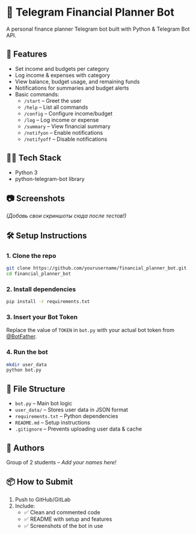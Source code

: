 # 💸 Telegram Financial Planner Bot

A personal finance planner Telegram bot built with Python & Telegram Bot API.

## 🚀 Features

- Set income and budgets per category
- Log income & expenses with category
- View balance, budget usage, and remaining funds
- Notifications for summaries and budget alerts
- Basic commands:
  - `/start` – Greet the user
  - `/help` – List all commands
  - `/config` – Configure income/budget
  - `/log` – Log income or expense
  - `/summary` – View financial summary
  - `/notifyon` – Enable notifications
  - `/notifyoff` – Disable notifications

## 🧑‍💻 Tech Stack

- Python 3
- python-telegram-bot library

## 📷 Screenshots

_(Добавь свои скриншоты сюда после тестов!)_

## 🛠️ Setup Instructions

### 1. Clone the repo

```bash
git clone https://github.com/yourusername/financial_planner_bot.git
cd financial_planner_bot
```

### 2. Install dependencies

```bash
pip install -r requirements.txt
```

### 3. Insert your Bot Token

Replace the value of `TOKEN` in `bot.py` with your actual bot token from [@BotFather](https://t.me/BotFather).

### 4. Run the bot

```bash
mkdir user_data
python bot.py
```

## 📂 File Structure

- `bot.py` – Main bot logic
- `user_data/` – Stores user data in JSON format
- `requirements.txt` – Python dependencies
- `README.md` – Setup instructions
- `.gitignore` – Prevents uploading user data & cache

## 👥 Authors

Group of 2 students – _Add your names here!_

## 📦 How to Submit

1. Push to GitHub/GitLab
2. Include:
   - ✅ Clean and commented code
   - ✅ README with setup and features
   - ✅ Screenshots of the bot in use
